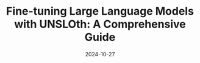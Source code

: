 ---
categories:
- RAG & Knowledge Management
date: 2024-10-27
description: Learn how to fine-tune large language models using UNSLOth, a parameter-efficient
  method, and improve model performance with hybrid RAG techniques.
duration: 27 minutes
layout: course
level: Intermediate
sections:
- description: Overview of fine-tuning and RAG, highlighting their strengths and weaknesses.  Introduces
    the concept of model fine-tuning as an alternative to retraining from scratch.
  timestamp: 00:00
  title: "\U0001F3A5 Introduction: Fine-tuning vs. Retrieval Augmented Generation"
- description: Detailed explanation of model fine-tuning, including its advantages
    (less data required) and challenges (finding the right balance of adjustment).
  timestamp: 00:30
  title: "\U0001F680 What is Model Fine-tuning?"
- description: Explores supervised fine-tuning, discussing its use of labeled datasets,
    and limitations when dealing with entirely new information or domains.
  timestamp: 03:45
  title: "\U0001F4A1 Supervised Fine-tuning and its Limitations"
- description: Introduces parameter-efficient fine-tuning techniques like LoRA, QLoRA,
    and their advantages in terms of resource efficiency and reduced storage requirements.  Uses
    analogies to illustrate the concepts.
  timestamp: 06:50
  title: '⚙️ Parameter-Efficient Fine-tuning Techniques: LoRA, QLoRA'
- description: Deep dive into UNSLOth, its capabilities, and why it's considered a
    'poor man's' solution. Explains its advantages for users with limited resources.
  timestamp: 09:20
  title: "\U0001F6E0️ UNSLOth: A Poor Man's Fine-tuning Solution"
- description: Practical demonstration of fine-tuning a model using UNSLOth, including
    data preparation, parameter configuration, and training.
  timestamp: '11:00'
  title: "\U0001F468‍\U0001F4BB Fine-tuning with UNSLOth: A Step-by-Step Guide"
- description: Explanation of model evaluation methods like G-Eval and BLEURT score,
    along with their application in assessing the fine-tuned model's performance.
  timestamp: '20:00'
  title: "\U0001F4CA Evaluating Model Performance: G-Eval and BLEURT Score"
- description: Explores hybrid RAG systems, which combine fine-tuning and RAG for
    improved accuracy and reduced hallucinations.  Details the corrective RAG algorithm.
  timestamp: '23:00'
  title: "\U0001F91D Hybrid RAG: Combining Fine-tuning and Retrieval"
- description: Summary of findings and the advantages of using hybrid RAG systems
    with fine-tuning to improve overall model performance.
  timestamp: '27:00'
  title: "\U0001F3AF Conclusion: Hybrid RAG with Fine-tuning for Enhanced Performance"
tags:
- LLM
- Fine-tuning
- UNSLOth
- LoRA
- QLoRA
- RAG
- Hybrid RAG
- Open-source
- Model Evaluation
thumbnail: https://i.ytimg.com/vi/Uq-1gLJxrBc/sddefault.jpg
title: 'Fine-tuning Large Language Models with UNSLOth: A Comprehensive Guide'
videoId: Uq-1gLJxrBc
---